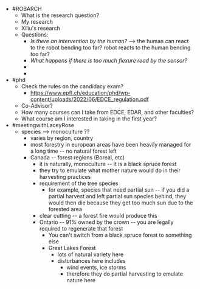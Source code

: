 - #ROBARCH
	- What is the research question?
	- My research
	- Xiliu's research
	- Questions:
		- *Is there an intervention by the human?* --> the human can react to the robot bending too far? robot reacts to the human bending too far?
		- *What happens if there is too much flexure read by the sensor?*
		-
		-
- #phd
	- Check the rules on the candidacy exam?
		- https://www.epfl.ch/education/phd/wp-content/uploads/2022/06/EDCE_regulation.pdf
	- Co-Advisor?
	- How many courses can I take from EDCE, EDAR, and other faculties?
	- What course am I interested in taking in the first year?
- #meetingwithLaceyRose
	- species --> monoculture ??
		- varies by region, country
		- most forestry in european areas have been heavily managed for a long time -- no natural forest left
		- Canada -- forest regions (Boreal, etc)
			- it is naturally, monoculture -- it is a black spruce forest
			- they try to emulate what mother nature would do in their harvesting practices
			- requirement of the tree species
				- for example, species that need partial sun -- if you did a partial harvest and left partial sun species behind, they would then die because they get too much sun due to the forested area
			- clear cutting -- a forest fire would produce this
			- Ontario -- 91% owned by the crown -- you are legally required to regenerate that forest
				- You can't switch from a black spruce forest to something else
				- Great Lakes Forest
					- lots of natural variety here
					- disturbances here includes
						- wind events, ice storms
						- therefore they do partial harvesting to emulate nature here
